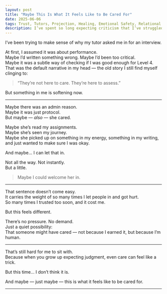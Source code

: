 ```yaml
---
layout: post
title: "Maybe This Is What It Feels Like to Be Cared For"
date: 2025-06-06
tags: Trust, Tutors, Projection, Healing, Emotional Safety, Relational Repair
description: I’ve spent so long expecting criticism that I’ve struggled to receive care. But maybe this time, someone really did want to check I was okay.
---
```


I’ve been trying to make sense of why my tutor asked me in for an interview.

At first, I assumed it was about performance.  
Maybe I’d written something wrong. Maybe I’d been too critical.  
Maybe it was a subtle way of checking if I was good enough for Level 4.  
That was the default narrative in my head — the old story I still find myself clinging to:  
> “They’re not here to care. They’re here to assess.”

But something in me is softening now.

---

Maybe there was an admin reason.  
Maybe it was just protocol.  
But maybe — *also* — she cared.

Maybe she’s read my assignments.  
Maybe she’s seen my journey.  
Maybe she picked up on something in my energy, something in my writing, and just wanted to make sure I was okay.

And maybe… I can let that in.

Not all the way. Not instantly.  
But a little.  
> Maybe I could welcome her in.

---

That sentence doesn’t come easy.  
It carries the weight of so many times I let people in and got hurt.  
So many times I trusted too soon, and it cost me.

But this feels different.

There’s no pressure. No demand.  
Just a quiet possibility:  
That someone might have cared — not because I earned it, but because I’m human.

---

That’s still hard for me to sit with.  
Because when you grow up expecting judgment, even care can feel like a trick.

But this time… I don’t think it is.

And maybe — just maybe — this is what it feels like to be cared for.

---
